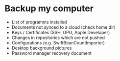 # Backup my computer

- List of programms installed
- Documents not synced to a cloud (check home dir)
- Keys / Certificates (SSH, GPG, Apple Developer)
- Changes in repositories which are not pushed
- Configurations (e.g. SwiftBeanCountImporter)
- Desktop background pictures
- Password manager recovery document
